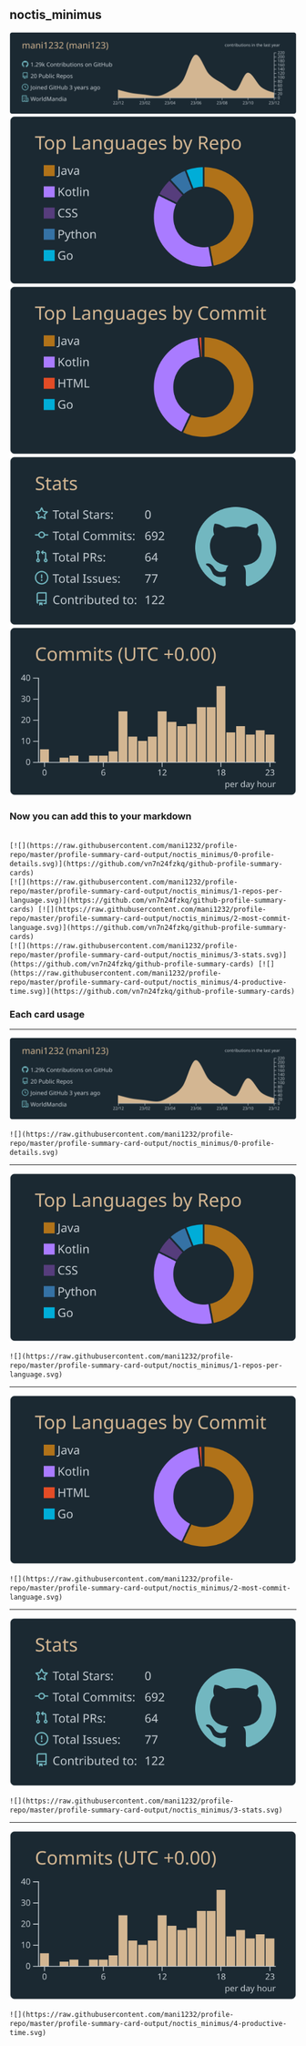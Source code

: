 ## noctis_minimus

[![](./0-profile-details.svg)](https://github.com/vn7n24fzkq/github-profile-summary-cards)
[![](./1-repos-per-language.svg)](https://github.com/vn7n24fzkq/github-profile-summary-cards) [![](./2-most-commit-language.svg)](https://github.com/vn7n24fzkq/github-profile-summary-cards)
[![](./3-stats.svg)](https://github.com/vn7n24fzkq/github-profile-summary-cards) [![](./4-productive-time.svg)](https://github.com/vn7n24fzkq/github-profile-summary-cards)
### Now you can add this to your markdown
```

[![](https://raw.githubusercontent.com/mani1232/profile-repo/master/profile-summary-card-output/noctis_minimus/0-profile-details.svg)](https://github.com/vn7n24fzkq/github-profile-summary-cards)
[![](https://raw.githubusercontent.com/mani1232/profile-repo/master/profile-summary-card-output/noctis_minimus/1-repos-per-language.svg)](https://github.com/vn7n24fzkq/github-profile-summary-cards) [![](https://raw.githubusercontent.com/mani1232/profile-repo/master/profile-summary-card-output/noctis_minimus/2-most-commit-language.svg)](https://github.com/vn7n24fzkq/github-profile-summary-cards)
[![](https://raw.githubusercontent.com/mani1232/profile-repo/master/profile-summary-card-output/noctis_minimus/3-stats.svg)](https://github.com/vn7n24fzkq/github-profile-summary-cards) [![](https://raw.githubusercontent.com/mani1232/profile-repo/master/profile-summary-card-output/noctis_minimus/4-productive-time.svg)](https://github.com/vn7n24fzkq/github-profile-summary-cards)

```

### Each card usage
---

![](./0-profile-details.svg)

```
![](https://raw.githubusercontent.com/mani1232/profile-repo/master/profile-summary-card-output/noctis_minimus/0-profile-details.svg)
```

    

---

![](./1-repos-per-language.svg)

```
![](https://raw.githubusercontent.com/mani1232/profile-repo/master/profile-summary-card-output/noctis_minimus/1-repos-per-language.svg)
```

    

---

![](./2-most-commit-language.svg)

```
![](https://raw.githubusercontent.com/mani1232/profile-repo/master/profile-summary-card-output/noctis_minimus/2-most-commit-language.svg)
```

    

---

![](./3-stats.svg)

```
![](https://raw.githubusercontent.com/mani1232/profile-repo/master/profile-summary-card-output/noctis_minimus/3-stats.svg)
```

    

---

![](./4-productive-time.svg)

```
![](https://raw.githubusercontent.com/mani1232/profile-repo/master/profile-summary-card-output/noctis_minimus/4-productive-time.svg)
```

    
